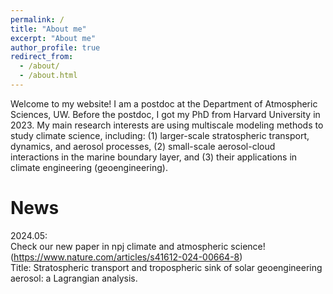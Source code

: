 ```yaml
---
permalink: /
title: "About me"
excerpt: "About me"
author_profile: true
redirect_from: 
  - /about/
  - /about.html
---
```


Welcome to my website! I am a postdoc at the Department of Atmospheric Sciences, UW. Before the postdoc, I got my PhD from Harvard University in 2023. My main research interests are using multiscale modeling methods to study climate science, including: (1) larger-scale stratospheric transport, dynamics, and aerosol processes, (2) small-scale aerosol-cloud interactions in the marine boundary layer, and (3) their applications in climate engineering (geoengineering).

News
======

2024.05: <br />
Check our new paper in npj climate and atmospheric science! (https://www.nature.com/articles/s41612-024-00664-8) <br />
Title: Stratospheric transport and tropospheric sink of solar geoengineering aerosol: a Lagrangian analysis. <br />

